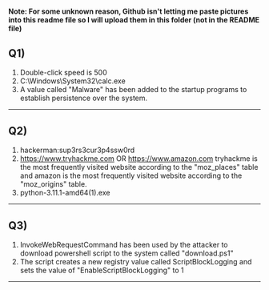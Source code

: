 #### Note: For some unknown reason, Github isn't letting me paste pictures into this readme file so I will upload them in this folder (not in the README file)

## Q1) 
1) Double-click speed is 500
2) C:\Windows\System32\calc.exe
3) A value called "Malware" has been added to the startup programs to establish persistence over the system.

---
## Q2)
1) hackerman:sup3rs3cur3p4ssw0rd
2) https://www.tryhackme.com OR https://www.amazon.com 
  tryhackme is the most frequently visited website according to the "moz_places" table and amazon is the most frequently visited website according to the
	"moz_origins" table.
3) python-3.11.1-amd64(1).exe

---
## Q3)
1) InvokeWebRequestCommand has been used by the attacker to download powershell script to the system called "download.ps1"
2) The script creates a new registry value called ScriptBlockLogging and sets the value of "EnableScriptBlockLogging" to 1

---
